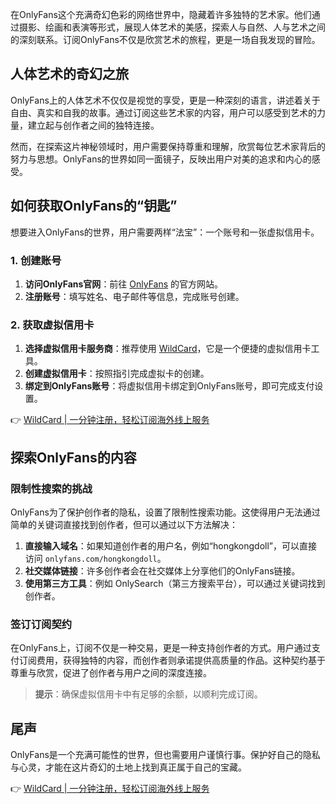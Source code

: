 在OnlyFans这个充满奇幻色彩的网络世界中，隐藏着许多独特的艺术家。他们通过摄影、绘画和表演等形式，展现人体艺术的美感，探索人与自然、人与艺术之间的深刻联系。订阅OnlyFans不仅是欣赏艺术的旅程，更是一场自我发现的冒险。

## 人体艺术的奇幻之旅

OnlyFans上的人体艺术不仅仅是视觉的享受，更是一种深刻的语言，讲述着关于自由、真实和自我的故事。通过订阅这些艺术家的内容，用户可以感受到艺术的力量，建立起与创作者之间的独特连接。

然而，在探索这片神秘领域时，用户需要保持尊重和理解，欣赏每位艺术家背后的努力与思想。OnlyFans的世界如同一面镜子，反映出用户对美的追求和内心的感受。

## 如何获取OnlyFans的“钥匙”

想要进入OnlyFans的世界，用户需要两样“法宝”：一个账号和一张虚拟信用卡。

### 1. 创建账号

1. **访问OnlyFans官网**：前往 [OnlyFans](https://onlyfans.com/) 的官方网站。
2. **注册账号**：填写姓名、电子邮件等信息，完成账号创建。

### 2. 获取虚拟信用卡

1. **选择虚拟信用卡服务商**：推荐使用 [WildCard](https://bit.ly/bewildcard)，它是一个便捷的虚拟信用卡工具。
2. **创建虚拟信用卡**：按照指引完成虚拟卡的创建。
3. **绑定到OnlyFans账号**：将虚拟信用卡绑定到OnlyFans账号，即可完成支付设置。

👉 [WildCard | 一分钟注册，轻松订阅海外线上服务](https://bit.ly/bewildcard)

## 探索OnlyFans的内容

### 限制性搜索的挑战

OnlyFans为了保护创作者的隐私，设置了限制性搜索功能。这使得用户无法通过简单的关键词直接找到创作者，但可以通过以下方法解决：

1. **直接输入域名**：如果知道创作者的用户名，例如“hongkongdoll”，可以直接访问 `onlyfans.com/hongkongdoll`。
2. **社交媒体链接**：许多创作者会在社交媒体上分享他们的OnlyFans链接。
3. **使用第三方工具**：例如 OnlySearch（第三方搜索平台），可以通过关键词找到创作者。

### 签订订阅契约

在OnlyFans上，订阅不仅是一种交易，更是一种支持创作者的方式。用户通过支付订阅费用，获得独特的内容，而创作者则承诺提供高质量的作品。这种契约基于尊重与欣赏，促进了创作者与用户之间的深度连接。

> **提示**：确保虚拟信用卡中有足够的余额，以顺利完成订阅。

## 尾声

OnlyFans是一个充满可能性的世界，但也需要用户谨慎行事。保护好自己的隐私与心灵，才能在这片奇幻的土地上找到真正属于自己的宝藏。

👉 [WildCard | 一分钟注册，轻松订阅海外线上服务](https://bit.ly/bewildcard)
